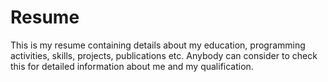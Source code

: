 # Resume
This is my resume containing details about my education, programming activities, skills, projects, publications etc. Anybody can consider to check this for detailed information about me and my qualification.

